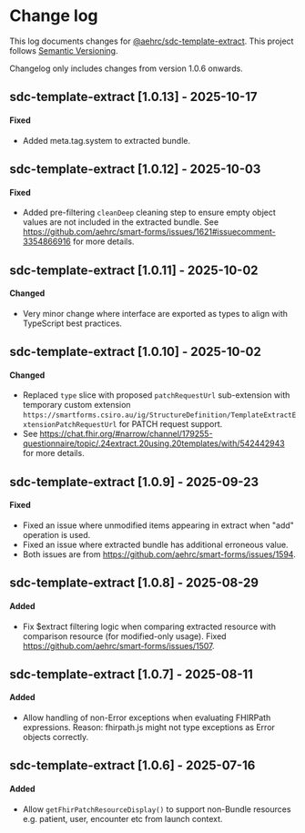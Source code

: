 # Change log

This log documents changes for [@aehrc/sdc-template-extract](https://www.npmjs.com/package/@aehrc/sdc-template-extract). This project follows
[Semantic Versioning](http://semver.org/).

Changelog only includes changes from version 1.0.6 onwards.

## sdc-template-extract [1.0.13] - 2025-10-17
#### Fixed
- Added meta.tag.system to extracted bundle.

## sdc-template-extract [1.0.12] - 2025-10-03
#### Fixed
- Added pre-filtering `cleanDeep` cleaning step to ensure empty object values are not included in the extracted bundle. See https://github.com/aehrc/smart-forms/issues/1621#issuecomment-3354866916 for more details.

## sdc-template-extract [1.0.11] - 2025-10-02
#### Changed
- Very minor change where interface are exported as types to align with TypeScript best practices.

## sdc-template-extract [1.0.10] - 2025-10-02
#### Changed
- Replaced `type` slice with proposed `patchRequestUrl` sub-extension with temporary custom extension `https://smartforms.csiro.au/ig/StructureDefinition/TemplateExtractExtensionPatchRequestUrl` for PATCH request support.
- See https://chat.fhir.org/#narrow/channel/179255-questionnaire/topic/.24extract.20using.20templates/with/542442943 for more details.

## sdc-template-extract [1.0.9] - 2025-09-23
#### Fixed
- Fixed an issue where unmodified items appearing in extract when "add" operation is used.
- Fixed an issue where extracted bundle has additional erroneous value.
- Both issues are from https://github.com/aehrc/smart-forms/issues/1594.

## sdc-template-extract [1.0.8] - 2025-08-29
#### Added
- Fix $extract filtering logic when comparing extracted resource with comparison resource (for modified-only usage). Fixed https://github.com/aehrc/smart-forms/issues/1507.

## sdc-template-extract [1.0.7] - 2025-08-11
#### Added
- Allow handling of non-Error exceptions when evaluating FHIRPath expressions. Reason: fhirpath.js might not type exceptions as Error objects correctly.

## sdc-template-extract [1.0.6] - 2025-07-16
#### Added
- Allow `getFhirPatchResourceDisplay()` to support non-Bundle resources e.g. patient, user, encounter etc from launch context.

